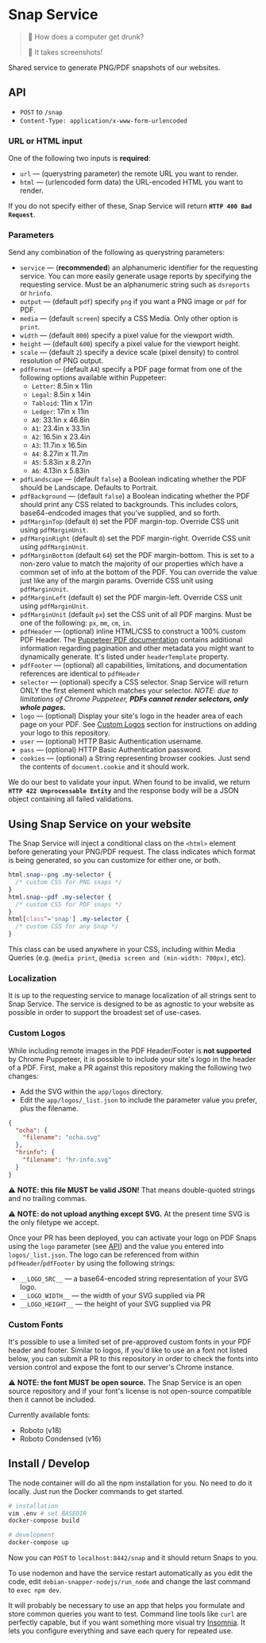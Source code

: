 # Snap Service

> 🤔 How does a computer get drunk?
>
> 🤣 It takes screenshots!

Shared service to generate PNG/PDF snapshots of our websites.

## API

- `POST` to `/snap`
- `Content-Type: application/x-www-form-urlencoded`

### URL or HTML input

One of the following two inputs is **required**:

- `url` — (querystring parameter) the remote URL you want to render.
- `html` — (urlencoded form data) the URL-encoded HTML you want to render.

If you do not specify either of these, Snap Service will return **`HTTP 400 Bad Request`**.

### Parameters

Send any combination of the following as querystring parameters:

- `service` — (**recommended**) an alphanumeric identifier for the requesting service. You can more easily generate usage reports by specifying the requesting service. Must be an alphanumeric string such as `dsreports` or `hrinfo`.
- `output` — (default `pdf`) specify `png` if you want a PNG image or `pdf` for PDF.
- `media` — (default `screen`) specify a CSS Media. Only other option is `print`.
- `width` — (default `800`) specify a pixel value for the viewport width.
- `height` — (default `600`) specify a pixel value for the viewport height.
- `scale` — (default `2`) specify a device scale (pixel density) to control resolution of PNG output.
- `pdfFormat` — (default `A4`) specify a PDF page format from one of the following options available within Puppeteer:
  - `Letter`: 8.5in x 11in
  - `Legal`: 8.5in x 14in
  - `Tabloid`: 11in x 17in
  - `Ledger`: 17in x 11in
  - `A0`: 33.1in x 46.8in
  - `A1`: 23.4in x 33.1in
  - `A2`: 16.5in x 23.4in
  - `A3`: 11.7in x 16.5in
  - `A4`: 8.27in x 11.7in
  - `A5`: 5.83in x 8.27in
  - `A6`: 4.13in x 5.83in
- `pdfLandscape` — (default `false`) a Boolean indicating whether the PDF should be Landscape. Defaults to Portrait.
- `pdfBackground` — (default `false`) a Boolean indicating whether the PDF should print any CSS related to backgrounds. This includes colors, base64-endcoded images that you've supplied, and so forth.
- `pdfMarginTop` (default `0`) set the PDF margin-top. Override CSS unit using `pdfMarginUnit`.
- `pdfMarginRight` (default `0`) set the PDF margin-right. Override CSS unit using `pdfMarginUnit`.
- `pdfMarginBottom` (default `64`) set the PDF margin-bottom. This is set to a non-zero value to match the majority of our properties which have a common set of info at the bottom of the PDF. You can override the value just like any of the margin params. Override CSS unit using `pdfMarginUnit`.
- `pdfMarginLeft` (default `0`) set the PDF margin-left. Override CSS unit using `pdfMarginUnit`.
- `pdfMarginUnit` (default `px`) set the CSS unit of all PDF margins. Must be one of the following: `px`, `mm`, `cm`, `in`.
- `pdfHeader` — (optional) inline HTML/CSS to construct a 100% custom PDF Header. The [Puppeteer PDF documentation](https://github.com/GoogleChrome/puppeteer/blob/master/docs/api.md#pagepdfoptions) contains additional information regarding pagination and other metadata you might want to dynamically generate. It's listed under `headerTemplate` property.
- `pdfFooter` — (optional) all capabilities, limitations, and documentation references are identical to `pdfHeader`
- `selector` — (optional) specify a CSS selector. Snap Service will return ONLY the first element which matches your selector. _NOTE: due to limitations of Chrome Puppeteer, **PDFs cannot render selectors, only whole pages.**_
- `logo` — (optional) Display your site's logo in the header area of each page on your PDF. See [Custom Logos](#custom-logos) section for instructions on adding your logo to this repository.
- `user` — (optional) HTTP Basic Authentication username.
- `pass` — (optional) HTTP Basic Authentication password.
- `cookies` — (optional) a String representing browser cookies. Just send the contents of `document.cookie` and it should work.

We do our best to validate your input. When found to be invalid, we return **`HTTP 422 Unprocessable Entity`** and the response body will be a JSON object containing all failed validations.


## Using Snap Service on your website

The Snap Service will inject a conditional class on the `<html>` element before generating your PNG/PDF request. The class indicates which format is being generated, so you can customize for either one, or both.

```css
html.snap--png .my-selector {
  /* custom CSS for PNG snaps */
}
html.snap--pdf .my-selector {
  /* custom CSS for PDF snaps */
}
html[class^='snap'] .my-selector {
  /* custom CSS for any Snap */
}
```

This class can be used anywhere in your CSS, including within Media Queries (e.g. `@media print`, `@media screen and (min-width: 700px)`, etc).


### Localization

It is up to the requesting service to manage localization of all strings sent to Snap Service. The service is designed to be as agnostic to your website as possible in order to support the broadest set of use-cases.


### Custom Logos

While including remote images in the PDF Header/Footer is **not supported** by Chrome Puppeteer, it is possible to include your site's logo in the header of a PDF. First, make a PR against this repository making the following two changes:

* Add the SVG within the `app/logos` directory.
* Edit the `app/logos/_list.json` to include the parameter value you prefer, plus the filename.

```json
{
  "ocha": {
    "filename": "ocha.svg"
  },
  "hrinfo": {
    "filename": "hr-info.svg"
  }
}
```

⚠️ **NOTE: this file MUST be valid JSON!** That means double-quoted strings and no trailing commas.

⚠️ **NOTE: do not upload anything except SVG.** At the present time SVG is the only filetype we accept.

Once your PR has been deployed, you can activate your logo on PDF Snaps using the `logo` parameter (see [API](#api)) and the value you entered into `logos/_list.json`. The logo can be referenced from within `pdfHeader`/`pdfFooter` by using the following strings:

- `__LOGO_SRC__` — a base64-encoded string representation of your SVG logo.
- `__LOGO_WIDTH__` — the width of your SVG supplied via PR
- `__LOGO_HEIGHT__` — the height of your SVG supplied via PR


### Custom Fonts

It's possible to use a limited set of pre-approved custom fonts in your PDF header and footer. Similar to logos, if you'd like to use an a font not listed below, you can submit a PR to this repository in order to check the fonts into version control and expose the font to our server's Chrome instance.

⚠️ **NOTE: the font MUST be open source.** The Snap Service is an open source repository and if your font's license is not open-source compatible then it cannot be included.

Currently available fonts:

- Roboto (v18)
- Roboto Condensed (v16)


## Install / Develop

The node container will do all the npm installation for you. No need to do it locally. Just run the Docker commands to get started.

```bash
# installation
vim .env # set BASEDIR
docker-compose build

# development
docker-compose up
```

Now you can `POST` to `localhost:8442/snap` and it should return Snaps to you.

To use nodemon and have the service restart automatically as you edit the code, edit `debian-snapper-nodejs/run_node` and change the last command to `exec npm dev`.

It will probably be necessary to use an app that helps you formulate and store common queries you want to test. Command line tools like `curl` are perfectly capable, but if you want something more visual try [Insomnia](https://insomnia.rest/). It lets you configure everything and save each query for repeated use.
